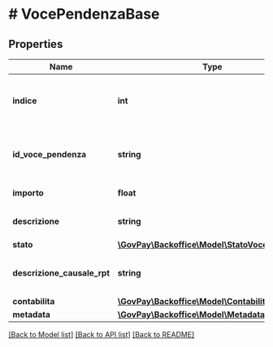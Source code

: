 # # VocePendenzaBase

## Properties

Name | Type | Description | Notes
------------ | ------------- | ------------- | -------------
**indice** | **int** | indice di voce all&#39;interno della pendenza | [optional]
**id_voce_pendenza** | **string** | Identificativo della voce di pedenza nel gestionale proprietario |
**importo** | **float** | Importo della voce |
**descrizione** | **string** | descrizione della voce di pagamento |
**stato** | [**\GovPay\Backoffice\Model\StatoVocePendenza**](StatoVocePendenza.md) |  |
**descrizione_causale_rpt** | **string** | Testo libero per la causale versamento | [optional]
**contabilita** | [**\GovPay\Backoffice\Model\Contabilita**](Contabilita.md) |  | [optional]
**metadata** | [**\GovPay\Backoffice\Model\Metadata**](Metadata.md) |  | [optional]

[[Back to Model list]](../../README.md#models) [[Back to API list]](../../README.md#endpoints) [[Back to README]](../../README.md)
